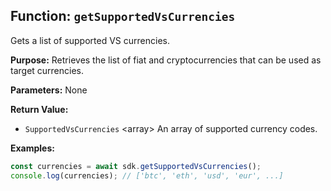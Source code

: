 ## Function: `getSupportedVsCurrencies`

Gets a list of supported VS currencies.

**Purpose:**
Retrieves the list of fiat and cryptocurrencies that can be used as target currencies.

**Parameters:**
None

**Return Value:**
* `SupportedVsCurrencies` <array<string>> An array of supported currency codes.

**Examples:**
```typescript
const currencies = await sdk.getSupportedVsCurrencies();
console.log(currencies); // ['btc', 'eth', 'usd', 'eur', ...]
```